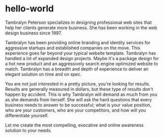 # hello-world
Tambralyn Peterson specializes in designing professional web sites that help her clients generate more business. She has been working in the web design business since 1997.

Tambralyn has been providing online branding and identity services for aggressive startups and established companies on the move. This experience goes far beyond your typical website template. Tambralyn has handled a lot of expanded design projects. Maybe it's a package design for a hot new product and an aggressively search engine optimized website to match. Tambralyn has a breadth and depth of experience to deliver an elegant solution on time and on spec.

You are not just interested in a pretty picture, you're looking for results. Results are generally measured in dollars, but these type of results don't happen by accident. This is why Tambralyn will demand as much from you as she demands from herself. She will ask the hard questions that every business needs to answer to be successful; what is your value position, who are your customers, who are your competitors, and how will you differentiate yourself.

Let me create the most compelling, evocative and online awareness solution to your needs.
